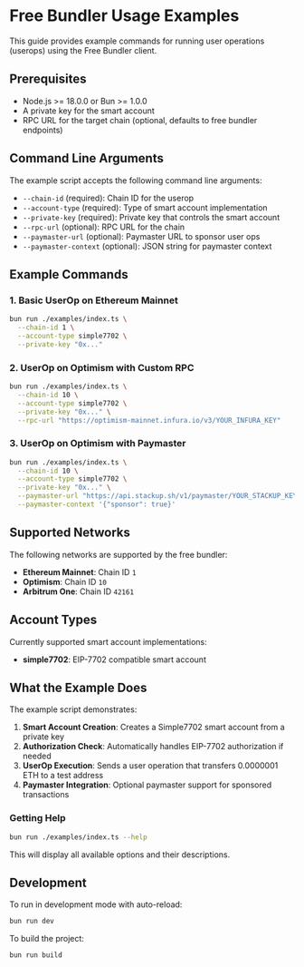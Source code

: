 # Free Bundler Usage Examples

This guide provides example commands for running user operations (userops) using the Free Bundler client.

## Prerequisites

- Node.js >= 18.0.0 or Bun >= 1.0.0
- A private key for the smart account
- RPC URL for the target chain (optional, defaults to free bundler endpoints)

## Command Line Arguments

The example script accepts the following command line arguments:

- `--chain-id` (required): Chain ID for the userop
- `--account-type` (required): Type of smart account implementation
- `--private-key` (required): Private key that controls the smart account
- `--rpc-url` (optional): RPC URL for the chain
- `--paymaster-url` (optional): Paymaster URL to sponsor user ops
- `--paymaster-context` (optional): JSON string for paymaster context

## Example Commands

### 1. Basic UserOp on Ethereum Mainnet

```bash
bun run ./examples/index.ts \
  --chain-id 1 \
  --account-type simple7702 \
  --private-key "0x..."
```

### 2. UserOp on Optimism with Custom RPC

```bash
bun run ./examples/index.ts \
  --chain-id 10 \
  --account-type simple7702 \
  --private-key "0x..." \
  --rpc-url "https://optimism-mainnet.infura.io/v3/YOUR_INFURA_KEY"
```

### 3. UserOp on Optimism with Paymaster

```bash
bun run ./examples/index.ts \
  --chain-id 10 \
  --account-type simple7702 \
  --private-key "0x..." \
  --paymaster-url "https://api.stackup.sh/v1/paymaster/YOUR_STACKUP_KEY" \
  --paymaster-context '{"sponsor": true}'
```

## Supported Networks

The following networks are supported by the free bundler:

- **Ethereum Mainnet**: Chain ID `1`
- **Optimism**: Chain ID `10`
- **Arbitrum One**: Chain ID `42161`

## Account Types

Currently supported smart account implementations:

- **simple7702**: EIP-7702 compatible smart account

## What the Example Does

The example script demonstrates:

1. **Smart Account Creation**: Creates a Simple7702 smart account from a private key
2. **Authorization Check**: Automatically handles EIP-7702 authorization if needed
3. **UserOp Execution**: Sends a user operation that transfers 0.0000001 ETH to a test address
4. **Paymaster Integration**: Optional paymaster support for sponsored transactions

### Getting Help

```bash
bun run ./examples/index.ts --help
```

This will display all available options and their descriptions.

## Development

To run in development mode with auto-reload:

```bash
bun run dev
```

To build the project:

```bash
bun run build
```
